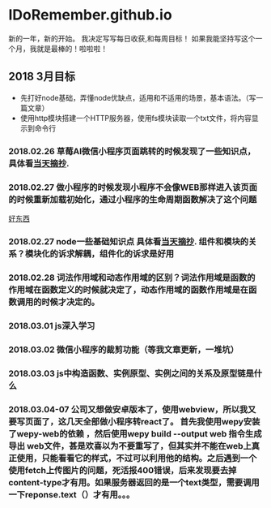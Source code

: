# IDoRemember.github.io
新的一年，新的开始。
我决定写写每日收获,和每周目标！
如果我能坚持写这个一个月，我就是最棒的！啦啦啦！
## 2018 3月目标 
- 先打好node基础，弄懂node优缺点，适用和不适用的场景，基本语法。（写一篇文章）
- 使用http模块搭建一个HTTP服务器，使用fs模块读取一个txt文件，将内容显示到命令行
### 2018.02.26 草莓AI微信小程序页面跳转的时候发现了一些知识点，具体看[当天摘抄](https://idoremember.github.io/%E5%BE%AE%E4%BF%A1%E5%B0%8F%E7%A8%8B%E5%BA%8F%E9%A1%B5%E9%9D%A2%E8%B7%B3%E8%BD%AC%E4%B8%89%E7%A7%8D%E6%96%B9%E5%BC%8F%E7%9A%84%E5%8C%BA%E5%88%AB/).
### 2018.02.27 做小程序的时候发现小程序不会像WEB那样进入该页面的时候重新加载初始化，通过小程序的生命周期函数解决了这个问题
[好东西](https://segmentfault.com/a/1190000013331105?utm_source=index-hottest#articleHeader20)
### 2018.02.27 node一些基础知识点 具体看[当天摘抄](https://idoremember.github.io/Node.js%E7%9A%84%E4%B8%80%E4%BA%9B%E5%9F%BA%E7%A1%80%E6%A6%82%E5%BF%B5/). 组件和模块的关系？模块化的诉求解耦，组件化的诉求是好用
### 2018.02.28 词法作用域和动态作用域的区别？词法作用域是函数的作用域在函数定义的时候就决定了，动态作用域的函数作用域是在函数调用的时候才决定的。
### 2018.03.01 js深入学习
### 2018.03.02 微信小程序的裁剪功能（等我文章更新，一堆坑）
### 2018.03.03 js中构造函数、实例原型、实例之间的关系及原型链是什么
### 2018.03.04-07 公司又想做安卓版本了，使用webview，所以我又要写页面了，这几天全部做小程序转react了。 首先我使用wepy安装了wepy-web的依赖 ，然后使用wepy build --output web 指令生成导出 web文件，甚是欢喜以为不要重写了，但其实并不能在web上真正使用，只能看看它的样式，不过可以利用他的结构。之后遇到一个使用fetch上传图片的问题，死活报400错误，后来发现要去掉content-type才有用。如果服务器返回的是一个text类型，需要调用一下reponse.text（）才有用。。。
